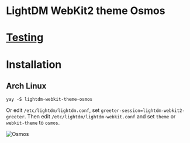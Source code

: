 # LightDM WebKit2 theme Osmos 

# [Testing](https://warinyourself.github.io/lightdm-webkit-theme-osmos/)

# Installation

## Arch Linux 

```
yay -S lightdm-webkit-theme-osmos
```

Or edit `/etc/lightdm/lightdm.conf`, set `greeter-session=lightdm-webkit2-greeter`.
Then edit `/etc/lightdm/lightdm-webkit.conf` and set `theme` or `webkit-theme` to `osmos`.

![Osmos](https://user-images.githubusercontent.com/33872448/56456321-3dc1a300-6373-11e9-9aee-b5ee262f446b.gif)
